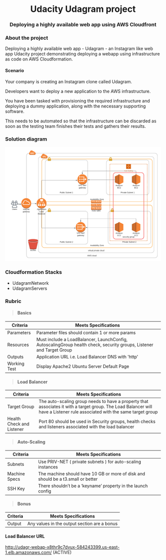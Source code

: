  <h1 align="center">Udacity Udagram project</h1>

  <h3 align="center">
    Deploying a highly available web app using AWS Cloudfront</h3>




### About the project

Deploying a highly available web app - Udagram  - an Instagram like web app
Udacity project demonstrating deploying a webapp using infrastructure as code on AWS Cloudformation.

#### Scenario
Your company is creating an Instagram clone called Udagram.

Developers want to deploy a new application to the AWS infrastructure.

You have been tasked with provisioning the required infrastructure and deploying a dummy application, along with the necessary supporting software.

This needs to be automated so that the infrastructure can be discarded as soon as the testing team finishes their tests and gathers their results.

### Solution diagram
![AWS Cloudformation network and servers](UdagramAWSArchitecture2.png?raw=true "Architecture Diagram")


### Cloudformation Stacks
* UdagramNetwork
* UdagramServers

### Rubric

>#### Basics
|Criteria|Meets Specifications|
|---|---|
|Parameters|Parameter files should contain 1 or more params
|Resources|Must include a LoadBalancer, LaunchConfig, AutoscalingGroup health check, security groups, Listener and Target Group
|Outputs|Application URL i.e. Load Balancer DNS with 'http'
|Working Test| Display Apache2 Ubuntu Server Default Page 


>#### Load Balancer
|Criteria|Meets Specifications|
|---|---|
|Target Group|The auto-scaling group needs to have a property that associates it with a target group. The Load Balancer will have a Listener rule associated with the same target group
|Health Check and Listener|Port 80 should be used in Security groups, health checks and listeners associated with the load balancer

>#### Auto-Scaling
|Criteria|Meets Specifications|
|---|---|
|Subnets|Use PRIV-NET ( private subnets ) for auto-scaling instances
|Machine Specs| The machine should have 10 GB or more of disk and should be a t3.small or better
|SSH Key|There shouldn’t be a ‘keyname’ property in the launch config

>#### Bonus
|Criteria|Meets Specifications|
|---|---|
|Output| Any values in the output section are a bonus

#### Load Balancer URL
http://udagr-webap-x8thr9c7dvux-584243399.us-east-1.elb.amazonaws.com/
(ACTIVE)
